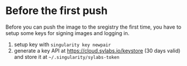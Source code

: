 # Before the first push

Before you can push the image to the sregistry the first time, you have to setup some keys for signing images and logging in.

1. setup key with `singularity key newpair`
2. generate a key API at https://cloud.sylabs.io/keystore (30 days valid) and store it at `~/.singularity/sylabs-token`

